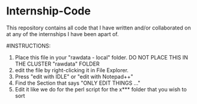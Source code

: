 # Internship-Code
This repository contains all code that I have written and/or collaborated on at any of the internships I have been apart of.

#INSTRUCTIONS:
1. Place this file in your "rawdata - local" folder. DO NOT PLACE THIS IN THE CLUSTER "rawdata" FOLDER
2. edit the file by right-clicking it in File Explorer. 
3. Press "edit with IDLE" or "edit with Notepad++"
4. Find the Section that says "ONLY EDIT THINGS ..."
5. Edit it like we do for the perl script for the x*** folder that you wish to sort
